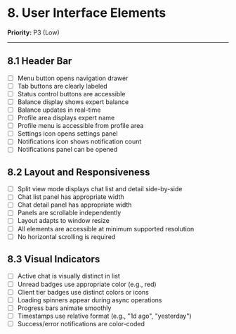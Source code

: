 # 8. User Interface Elements

**Priority:** P3 (Low)

---

## 8.1 Header Bar

- [ ] Menu button opens navigation drawer
- [ ] Tab buttons are clearly labeled
- [ ] Status control buttons are accessible
- [ ] Balance display shows expert balance
- [ ] Balance updates in real-time
- [ ] Profile area displays expert name
- [ ] Profile menu is accessible from profile area
- [ ] Settings icon opens settings panel
- [ ] Notifications icon shows notification count
- [ ] Notifications panel can be opened

## 8.2 Layout and Responsiveness

- [ ] Split view mode displays chat list and detail side-by-side
- [ ] Chat list panel has appropriate width
- [ ] Chat detail panel has appropriate width
- [ ] Panels are scrollable independently
- [ ] Layout adapts to window resize
- [ ] All elements are accessible at minimum supported resolution
- [ ] No horizontal scrolling is required

## 8.3 Visual Indicators

- [ ] Active chat is visually distinct in list
- [ ] Unread badges use appropriate color (e.g., red)
- [ ] Client tier badges use distinct colors or icons
- [ ] Loading spinners appear during async operations
- [ ] Progress bars animate smoothly
- [ ] Timestamps use relative format (e.g., "1d ago", "yesterday")
- [ ] Success/error notifications are color-coded
